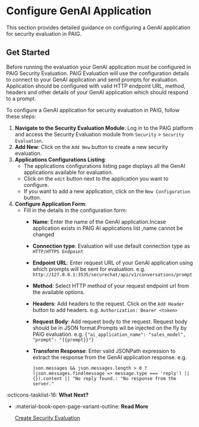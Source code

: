 # Configure GenAI Application

This section provides detailed guidance on configuring a GenAI application for security evaluation in PAIG.

## Get Started


Before running the evaluation your GenAI application must be configured in PAIG Security Evaluation.
PAIG Evaluation will use the configuration details to connect to your GenAI application and send prompts for evaluation.
Application should be configured with valid HTTP endpoint URL, method, headers and other details of your GenAI application which should respond to a prompt.

To configure a GenAI application for security evaluation in PAIG, follow these steps:

1. **Navigate to the Security Evaluation Module**: Log in to the PAIG platform and access the Security Evaluation module from  `Security` > `Security Evaluation`.
2. **Add New**: Click on the `Add New` button to create a new security evaluation.
3. **Applications Configurations Listing**: 
    - The applications configurations listing page displays all the GenAI applications available for evaluation.
    - Click on the `edit` button next to the application you want to configure.
    - If you want to add a new application, click on the `New Configuration` button.
4. **Configure Application Form**:
    - Fill in the details in the configuration form:
        - **Name**: Enter the name of the GenAI application.Incase application exists in PAIG AI applications list ,name cannot be changed
        - **Connection type**: Evaluation will use default connection type as `HTTP/HTTPS Endpoint`
        - **Endpoint URL**: Enter request URL of your GenAI application using which prompts will be sent for evaluation.
           e.g.  `http://127.0.0.1:3535/securechat/api/v1/conversations/prompt`
        - **Method**: Select HTTP method of your request endpoint url from the available options.
        - **Headers**: Add headers to the request. Click on the `Add Header` button to add headers.
           e.g. `Authorization: Bearer <token>`
        - **Request Body**: Add request body to the request. Request body should be in JSON format.Prompts wil be injected on the fly by PAIG evaluation.
           e.g. `{"ai_application_name": "sales_model", "prompt": "{{prompt}}"}`
        - **Transform Response**: Enter valid JSONPath expression to extract the response from the GenAI application response.
           e.g. 
           
            `json.messages && json.messages.length > 0 ? (json.messages.find(message => message.type === 'reply') || {}).content || "No reply found.: "No response from the server."`


:octicons-tasklist-16: **What Next?**

<div class="grid cards" markdown>

-   :material-book-open-page-variant-outline: __Read More__

    [Create Security Evaluation](create-security-evaluation.md)

</div>